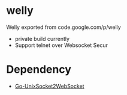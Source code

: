 # welly
Welly exported from code.google.com/p/welly

- private build currently
- Support telnet over Websocket Secur

# Dependency
- [Go-UnixSocket2WebSocket](https://github.com/clyang/Go-UnixSocket2WebSocket)

